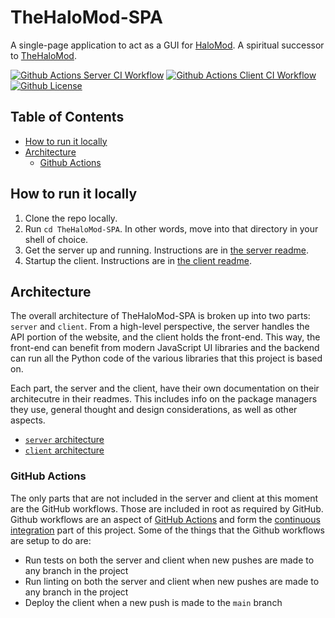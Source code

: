 # TheHaloMod-SPA
A single-page application to act as a GUI for [HaloMod](https://github.com/halomod/halomod). A spiritual successor to [TheHaloMod](https://github.com/halomod/TheHaloMod).

[![Github Actions Server CI Workflow](https://img.shields.io/github/workflow/status/halomod/TheHaloMod-SPA/Server%20CI?label=Server%20CI)](https://github.com/halomod/TheHaloMod-SPA/actions/workflows/server.yaml)
[![Github Actions Client CI Workflow](https://img.shields.io/github/workflow/status/halomod/TheHaloMod-SPA/Client%20CI?label=Client%20CI)](https://github.com/halomod/TheHaloMod-SPA/actions/workflows/client.yaml)
[![Github License](https://img.shields.io/github/license/halomod/TheHaloMod-SPA)]()

## Table of Contents

- [How to run it locally](#how-to-run-it-locally)
- [Architecture](#architecture)
  - [Github Actions](#github-actions)

## How to run it locally

1. Clone the repo locally.
1. Run `cd TheHaloMod-SPA`. In other words, move into that directory in your shell of choice. 
1. Get the server up and running. Instructions are in [the server readme](server).
1. Startup the client. Instructions are in [the client readme](client).

## Architecture

The overall architecture of TheHaloMod-SPA is broken up into two parts: `server` and `client`. From a high-level perspective, the server handles the API portion of the website, and the client holds the front-end. This way, the front-end can benefit from modern JavaScript UI libraries and the backend can run all the Python code of the various libraries that this project is based on.

Each part, the server and the client, have their own documentation on their architecutre in their readmes. This includes info on the package managers they use, general thought and design considerations, as well as other aspects.

- [`server` architecture](server#architecture)
- [`client` architecture](client#architecture)

### GitHub Actions

The only parts that are not included in the server and client at this moment are the GitHub workflows. Those are included in root as required by GitHub. Github workflows are an aspect of [GitHub Actions](https://docs.github.com/en/actions) and form the [continuous integration](https://en.wikipedia.org/wiki/Continuous_integration) part of this project. Some of the things that the Github workflows are setup to do are:

- Run tests on both the server and client when new pushes are made to any branch in the project
- Run linting on both the server and client when new pushes are made to any branch in the project
- Deploy the client when a new push is made to the `main` branch 
